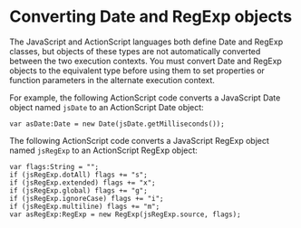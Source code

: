 # Converting Date and RegExp objects

The JavaScript and ActionScript languages both define Date and RegExp classes,
but objects of these types are not automatically converted between the two
execution contexts. You must convert Date and RegExp objects to the equivalent
type before using them to set properties or function parameters in the alternate
execution context.

For example, the following ActionScript code converts a JavaScript Date object
named `jsDate` to an ActionScript Date object:

    var asDate:Date = new Date(jsDate.getMilliseconds());

The following ActionScript code converts a JavaScript RegExp object named
`jsRegExp` to an ActionScript RegExp object:

    var flags:String = "";
    if (jsRegExp.dotAll) flags += "s";
    if (jsRegExp.extended) flags += "x";
    if (jsRegExp.global) flags += "g";
    if (jsRegExp.ignoreCase) flags += "i";
    if (jsRegExp.multiline) flags += "m";
    var asRegExp:RegExp = new RegExp(jsRegExp.source, flags);
